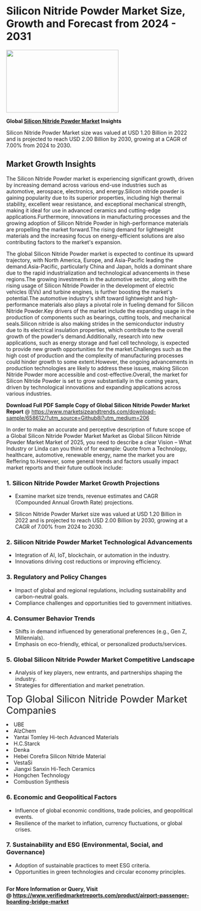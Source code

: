<H1>Silicon Nitride Powder Market Size, Growth and Forecast from 2024 - 2031</H1><img class="aligncenter size-medium wp-image-584254" src="https://thirdeyenews.in/wp-content/uploads/2024/09/Global-Market-Research-300x168.jpeg" alt="" width="300" height="168" /><p><strong>Global&nbsp;<a href="https://www.marketsizeandtrends.com/download-sample/658612/?utm_source=Github8j?utm_medium=206">Silicon Nitride Powder Market</a> Insights</strong></p><p>Silicon Nitride Powder Market size was valued at USD 1.20 Billion in 2022 and is projected to reach USD 2.00 Billion by 2030, growing at a CAGR of 7.00% from 2024 to 2030.</p><p><h2>Market Growth Insights</h2> <p>The Silicon Nitride Powder market is experiencing significant growth, driven by increasing demand across various end-use industries such as automotive, aerospace, electronics, and energy.Silicon nitride powder is gaining popularity due to its superior properties, including high thermal stability, excellent wear resistance, and exceptional mechanical strength, making it ideal for use in advanced ceramics and cutting-edge applications.Furthermore, innovations in manufacturing processes and the growing adoption of Silicon Nitride Powder in high-performance materials are propelling the market forward.The rising demand for lightweight materials and the increasing focus on energy-efficient solutions are also contributing factors to the market's expansion.</p> <p>The global Silicon Nitride Powder market is expected to continue its upward trajectory, with North America, Europe, and Asia-Pacific leading the demand.Asia-Pacific, particularly China and Japan, holds a dominant share due to the rapid industrialization and technological advancements in these regions.The growing investments in the automotive sector, along with the rising usage of Silicon Nitride Powder in the development of electric vehicles (EVs) and turbine engines, is further boosting the market's potential.The automotive industry's shift toward lightweight and high-performance materials also plays a pivotal role in fueling demand for Silicon Nitride Powder.Key drivers of the market include the expanding usage in the production of components such as bearings, cutting tools, and mechanical seals.Silicon nitride is also making strides in the semiconductor industry due to its electrical insulation properties, which contribute to the overall growth of the powder's demand.Additionally, research into new applications, such as energy storage and fuel cell technology, is expected to provide new growth opportunities for the market.Challenges such as the high cost of production and the complexity of manufacturing processes could hinder growth to some extent.However, the ongoing advancements in production technologies are likely to address these issues, making Silicon Nitride Powder more accessible and cost-effective.Overall, the market for Silicon Nitride Powder is set to grow substantially in the coming years, driven by technological innovations and expanding applications across various industries.</p> <p><span class=""><strong>Download Full PDF Sample Copy of Global Silicon Nitride Powder Market Report</strong> @ <a href="https://www.marketsizeandtrends.com/download-sample/658612/?utm_source=Github8j?utm_medium=206" target="_blank">https://www.marketsizeandtrends.com/download-sample/658612/?utm_source=Github8j?utm_medium=206</a></span></p><p>In order to make an accurate and perceptive description of future scope of a Global&nbsp;Silicon Nitride Powder Market Market as Global&nbsp;Silicon Nitride Powder Market Market of 2025, you need to describe a clear Vision &ndash; What Industry or Linda can you think of for example: Quote from a Technology, healthcare, automotive, renewable energy, name the market you are Reffering to.However, some general trends and factors usually impact market reports and their future outlook include:</p><h3>1.&nbsp;<strong>Silicon Nitride Powder Market Growth Projections</strong></h3><ul><li>Examine market size trends, revenue estimates and CAGR (Compounded Annual Growth Rate) projections.</li><li><p>Silicon Nitride Powder Market size was valued at USD 1.20 Billion in 2022 and is projected to reach USD 2.00 Billion by 2030, growing at a CAGR of 7.00% from 2024 to 2030.</p></li></ul><h3>2.&nbsp;<strong>Silicon Nitride Powder Market Technological Advancements</strong></h3><ul><li>Integration of AI, IoT, blockchain, or automation in the industry.</li><li>Innovations driving cost reductions or improving efficiency.</li></ul><h3>3.&nbsp;<strong>Regulatory and Policy Changes</strong></h3><ul><li>Impact of global and regional regulations, including sustainability and carbon-neutral goals.</li><li>Compliance challenges and opportunities tied to government initiatives.</li></ul><h3>4.&nbsp;<strong>Consumer Behavior Trends</strong></h3><ul><li>Shifts in demand influenced by generational preferences (e.g., Gen Z, Millennials).</li><li>Emphasis on eco-friendly, ethical, or personalized products/services.</li></ul><h3>5.&nbsp;<strong>Global Silicon Nitride Powder Market Competitive Landscape</strong></h3><ul><li>Analysis of key players, new entrants, and partnerships shaping the industry.</li><li>Strategies for differentiation and market penetration.</li></ul><p data-pm-slice="1 1 []"><span style="color: inherit; font-family: inherit; font-size: 25px;">Top Global Silicon Nitride Powder Market Companies</span></p><div class="" data-test-id=""><p><li>UBE</li><li> AlzChem</li><li> Yantai Tomley Hi-tech Advanced Materials</li><li> H.C.Starck</li><li> Denka</li><li> Hebei Corefra Silicon Nitride Material</li><li> VestaSi</li><li> Jiangxi Sanxin Hi-Tech Ceramics</li><li> Hongchen Technology</li><li> Combustion Synthesis</li></p></div><h3>6.&nbsp;<strong>Economic and Geopolitical Factors</strong></h3><ul><li>Influence of global economic conditions, trade policies, and geopolitical events.</li><li>Resilience of the market to inflation, currency fluctuations, or global crises.</li></ul><h3>7.&nbsp;<strong>Sustainability and ESG (Environmental, Social, and Governance)</strong></h3><ul><li>Adoption of sustainable practices to meet ESG criteria.</li><li>Opportunities in green technologies and circular economy principles.</li></ul><h2><strong style="font-size: 14px;">For More Information or Query, Visit @&nbsp;</strong><a style="background-color: #ffffff; font-size: 14px;" href="https://www.marketsizeandtrends.com/report/silicon-nitride-powder-market/" target="_blank">https://www.verifiedmarketreports.com/product/airport-passenger-boarding-bridge-market</a></h2>